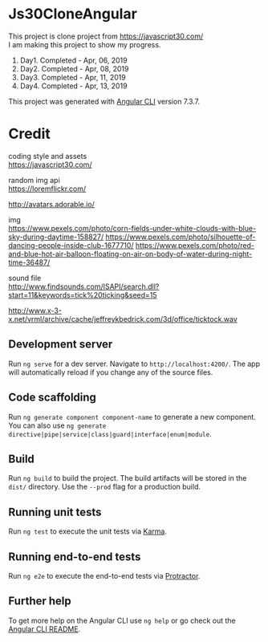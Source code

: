 # Js30CloneAngular

This project is clone project from https://javascript30.com/<br />
I am making this project to show my progress.

1. Day1. Completed - Apr, 06, 2019
2. Day2. Completed - Apr, 08, 2019
3. Day3. Completed - Apr, 11, 2019
4. Day4. Completed - Apr, 13, 2019

This project was generated with [Angular CLI](https://github.com/angular/angular-cli) version 7.3.7.

# Credit

coding style and assets<br />
https://javascript30.com/

random img api<br />
https://loremflickr.com/

http://avatars.adorable.io/

img<br />
https://www.pexels.com/photo/corn-fields-under-white-clouds-with-blue-sky-during-daytime-158827/
https://www.pexels.com/photo/silhouette-of-dancing-people-inside-club-1677710/
https://www.pexels.com/photo/red-and-blue-hot-air-balloon-floating-on-air-on-body-of-water-during-night-time-36487/

sound file<br />
http://www.findsounds.com/ISAPI/search.dll?start=11&keywords=tick%20ticking&seed=15

http://www.x-3-x.net/vrml/archive/cache/jeffreykbedrick.com/3d/office/ticktock.wav

## Development server

Run `ng serve` for a dev server. Navigate to `http://localhost:4200/`. The app will automatically reload if you change any of the source files.

## Code scaffolding

Run `ng generate component component-name` to generate a new component. You can also use `ng generate directive|pipe|service|class|guard|interface|enum|module`.

## Build

Run `ng build` to build the project. The build artifacts will be stored in the `dist/` directory. Use the `--prod` flag for a production build.

## Running unit tests

Run `ng test` to execute the unit tests via [Karma](https://karma-runner.github.io).

## Running end-to-end tests

Run `ng e2e` to execute the end-to-end tests via [Protractor](http://www.protractortest.org/).

## Further help

To get more help on the Angular CLI use `ng help` or go check out the [Angular CLI README](https://github.com/angular/angular-cli/blob/master/README.md).
